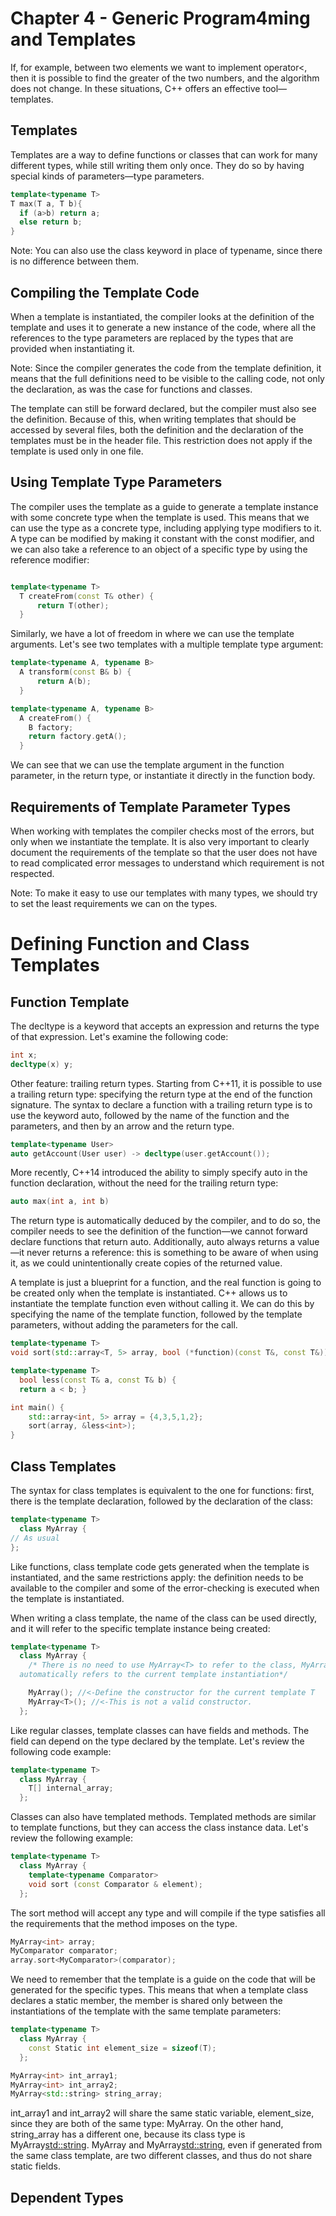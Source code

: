 # Chapter 4 - Generic Program4ming and Templates

If, for example, between two elements we want to implement operator<, then it is possible to find the greater of the two numbers, and the algorithm does not change. In these situations, C++ offers an effective tool—templates.

## Templates

Templates are a way to define functions or classes that can work for many different types, while still writing them only once.
They do so by having special kinds of parameters—type parameters.

```cpp
template<typename T>
T max(T a, T b){
  if (a>b) return a;
  else return b;
}
```

Note: You can also use the class keyword in place of typename, since there is no difference between them.

## Compiling the Template Code

When a template is instantiated, the compiler looks at the definition of the template and uses it to generate a new instance of the code, where all the references to the type parameters are replaced by the types that are provided when instantiating it.

Note: Since the compiler generates the code from the template definition, it means that the full definitions need to be visible to the calling code, not only the declaration, as was the case for functions and classes.

The template can still be forward declared, but the compiler must also see the definition. Because of this, when writing templates that should be accessed by several files, both the definition and the declaration of the templates must be in the header file.
This restriction does not apply if the template is used only in one file.

## Using Template Type Parameters

The compiler uses the template as a guide to generate a template instance with some concrete type when the template is used.
This means that we can use the type as a concrete type, including applying type modifiers to it.
A type can be modified by making it constant with the const modifier, and we can also take a reference to an object of a specific type by using the reference modifier:

```cpp

template<typename T>
  T createFrom(const T& other) {
      return T(other);
  }

```

Similarly, we have a lot of freedom in where we can use the template arguments.
Let's see two templates with a multiple template type argument:

```cpp
template<typename A, typename B>
  A transform(const B& b) {
      return A(b);
  }

template<typename A, typename B>
  A createFrom() {
    B factory;
    return factory.getA();
  }

```

We can see that we can use the template argument in the function parameter, in the return type, or instantiate it directly in the function body.

## Requirements of Template Parameter Types

When working with templates the compiler checks most of the errors, but only when we instantiate the template.
It is also very important to clearly document the requirements of the template so that the user does not have to read complicated error messages to understand which requirement is not respected.

Note: To make it easy to use our templates with many types, we should try to set the least requirements we can on the types.

# Defining Function and Class Templates

## Function Template

The decltype is a keyword that accepts an expression and returns the type of that expression. Let's examine the following code:

```cpp
int x;
decltype(x) y;

```

Other feature: trailing return types. Starting from C++11, it is possible to use a trailing return type: specifying the return type at the end of the function signature. The syntax to declare a function with a trailing return type is to use the keyword auto, followed by the name of the function and the parameters, and then by an arrow and the return type.

```cpp
template<typename User>
auto getAccount(User user) -> decltype(user.getAccount());

```

More recently, C++14 introduced the ability to simply specify auto in the function declaration, without the need for the trailing return type:

```cpp
auto max(int a, int b)

```
The return type is automatically deduced by the compiler, and to do so, the compiler needs to see the definition of the function—we cannot forward declare functions that return auto.
Additionally, auto always returns a value—it never returns a reference: this is something to be aware of when using it, as we could unintentionally create copies of the returned value.

A template is just a blueprint for a function, and the real function is going to be created only when the template is instantiated. C++ allows us to instantiate the template function even without calling it. We can do this by specifying the name of the template function, followed by the template parameters, without adding the parameters for the call.

```cpp
template<typename T>
void sort(std::array<T, 5> array, bool (*function)(const T&, const T&));

template<typename T>
  bool less(const T& a, const T& b) {
  return a < b; }

int main() {
    std::array<int, 5> array = {4,3,5,1,2};
    sort(array, &less<int>);
}

```

## Class Templates

The syntax for class templates is equivalent to the one for functions: first, there is the template declaration, followed by the declaration of the class:


```cpp
template<typename T>
  class MyArray {
// As usual
};
```

Like functions, class template code gets generated when the template is instantiated, and the same restrictions apply: the definition needs to be available to the compiler and some of the error-checking is executed when the template is instantiated.

When writing a class template, the name of the class can be used directly, and it will refer to the specific template instance being created:

```cpp
template<typename T>
  class MyArray {
    /* There is no need to use MyArray<T> to refer to the class, MyArray
  automatically refers to the current template instantiation*/

    MyArray(); //<-Define the constructor for the current template T
    MyArray<T>(); //<-This is not a valid constructor.
  };

```

Like regular classes, template classes can have fields and methods. The field can depend on the type declared by the template. Let's review the following code example:

```cpp
template<typename T>
  class MyArray {
    T[] internal_array;
  };

```

Classes can also have templated methods. Templated methods are similar to template functions, but they can access the class instance data.
Let's review the following example:

```cpp
template<typename T>
  class MyArray {
    template<typename Comparator>
    void sort (const Comparator & element);
  };

```
The sort method will accept any type and will compile if the type satisfies all the requirements that the method imposes on the type.

```cpp
MyArray<int> array;
MyComparator comparator;
array.sort<MyComparator>(comparator);
```

We need to remember that the template is a guide on the code that will be generated for the specific types. This means that when a template class declares a static member, the member is shared only between the instantiations of the template with the same template parameters:

```cpp
template<typename T>
  class MyArray {
    const Static int element_size = sizeof(T);
  };

MyArray<int> int_array1;
MyArray<int> int_array2;
MyArray<std::string> string_array;

```
int_array1 and int_array2 will share the same static variable, element_size, since
they are both of the same type: MyArray<int>. On the other hand, string_array has
a different one, because its class type is MyArray<std::string>. MyArray<int> and MyArray<std::string>, even if generated from the same class template, are two different classes, and thus do not share static fields.

## Dependent Types
